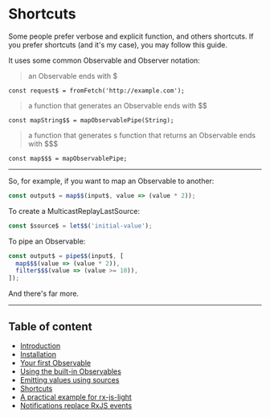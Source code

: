 # Shortcuts

Some people prefer verbose and explicit function, and others shortcuts. If you prefer shortcuts (and it's my case),
you may follow this guide.

It uses some common Observable and Observer notation:

> an Observable ends with $

`const request$ = fromFetch('http://example.com');`

> a function that generates an Observable ends with $$

`const mapString$$ = mapObservablePipe(String);`

> a function that generates s function that returns an Observable ends with $$$

`const map$$$ = mapObservablePipe;`

---

So, for example, if you want to map an Observable to another:


```ts
const output$ = map$$(input$, value => (value * 2));
```

To create a MulticastReplayLastSource:

```ts
const $source$ = let$$('initial-value');
```

To pipe an Observable:

```ts
const output$ = pipe$$(input$, [
  map$$$(value => (value * 2)),
  filter$$$(value => (value >= 10)),
]);
```

And there's far more.

---

## Table of content

- [Introduction](./01-introduction.md)
- [Installation](./02-installation.md)
- [Your first Observable](./03-your-first-observable.md)
- [Using the built-in Observables](./04-using-the-built-in-observables.md)
- [Emitting values using sources](./05-sources.md)
- [Shortcuts](./06-rx-js-light-shortcuts.md)
- [A practical example for rx-js-light](./07-practical-example/07-practical-example.md)
- [Notifications replace RxJS events](./08-notifications.md)


